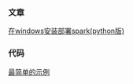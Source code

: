 ### 文章
[在windows安装部署spark(python版)](https://blog.csdn.net/hjxinkkl/article/details/57083549?winzoom=1)

### 代码
[最简单的示例](start.py)
